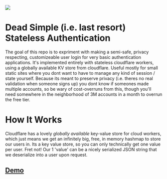 ![](AuthlessBanner.png)
# Dead Simple (i.e. last resort) Stateless Authentication
The goal of this repo is to expriment with making a semi-safe, privacy respecting, customizeable user login for 
very basic authentication applications. It's implemented entirely with stateless cloudflare workers, using a
globally available KV store from cloudflare. Useful mostly for small static sites where you dont
want to have to manage any kind of session / state yourself. Because its meant to preserve privacy
(i.e. theres no real validation when someone signs up) you dont know if someones made multiple
accounts, so be wary of cost-overruns from this, though you'll need somewhere in the neighborhood of 
3M accounts in a month to overrun the free tier.

# How It Works
Cloudflare has a lovely *globally available*  key-value store for cloud workers, which just means
we get an infinitely big, free, in memory hashmap to store our users in. Its a key value store, so you
can only technically get one value per user. Fret not! Our 1 'value' can be a nicely serialized JSON
string that we deserialize into a user upon request.

## [Demo](https://whoelsebut.me/project/authless)